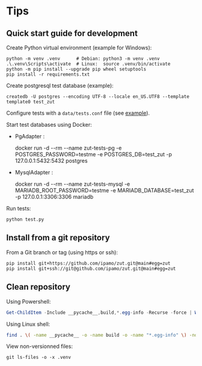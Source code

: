 Tips
====

## Quick start guide for development

Create Python virtual environment (example for Windows):

    python -m venv .venv      # Debian: python3 -m venv .venv
    .\.venv\Scripts\activate  # Linux:  source .venv/bin/activate
    python -m pip install --upgrade pip wheel setuptools
    pip install -r requirements.txt

Create postgresql test database (example):

    createdb -U postgres --encoding UTF-8 --locale en_US.UTF8 --template template0 test_zut

Configure tests with a `data/tests.conf` file (see [example](https://ipamo.net/zut/latest/_static/examples/tests.conf)).

Start test databases using Docker:

- PgAdapter :
    
    docker run -d --rm --name zut-tests-pg -e POSTGRES_PASSWORD=testme -e POSTGRES_DB=test_zut -p 127.0.0.1:5432:5432 postgres

- MysqlAdapter :
    
    docker run -d --rm --name zut-tests-mysql -e MARIADB_ROOT_PASSWORD=testme -e MARIADB_DATABASE=test_zut -p 127.0.0.1:3306:3306 mariadb


Run tests:

    python test.py


## Install from a git repository

From a Git branch or tag (using https or ssh):

    pip install git+https://github.com/ipamo/zut.git@main#egg=zut
    pip install git+ssh://git@github.com/ipamo/zut.git@main#egg=zut


## Clean repository

Using Powershell:

```ps1
Get-ChildItem -Include __pycache__,build,*.egg-info -Recurse -force | Where-Object fullname -notlike "*\.venv\*" | Remove-Item -Force -Recurse
```

Using Linux shell:

```sh
find . \( -name __pycache__ -o -name build -o -name "*.egg-info" \) -not -path "./.venv/*" -exec rm -rf {} \;
```

View non-versionned files:

    git ls-files -o -x .venv

